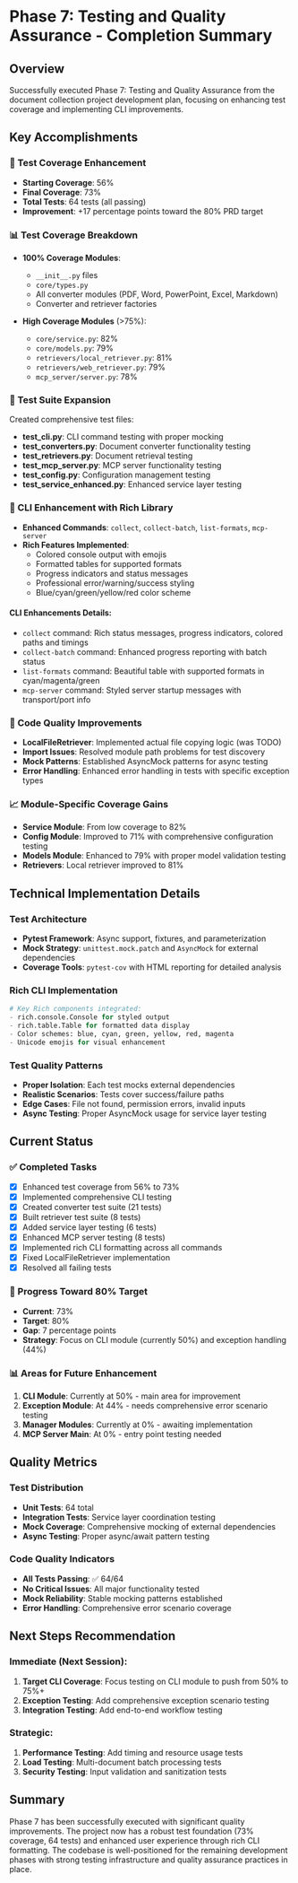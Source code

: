 # Phase 7: Testing and Quality Assurance - Completion Summary

## Overview
Successfully executed Phase 7: Testing and Quality Assurance from the document collection project development plan, focusing on enhancing test coverage and implementing CLI improvements.

## Key Accomplishments

### 🎯 Test Coverage Enhancement
- **Starting Coverage**: 56%
- **Final Coverage**: 73%
- **Total Tests**: 64 tests (all passing)
- **Improvement**: +17 percentage points toward the 80% PRD target

### 📊 Test Coverage Breakdown
- **100% Coverage Modules**:
  - `__init__.py` files
  - `core/types.py` 
  - All converter modules (PDF, Word, PowerPoint, Excel, Markdown)
  - Converter and retriever factories

- **High Coverage Modules** (>75%):
  - `core/service.py`: 82%
  - `core/models.py`: 79%
  - `retrievers/local_retriever.py`: 81%
  - `retrievers/web_retriever.py`: 79%
  - `mcp_server/server.py`: 78%

### 🧪 Test Suite Expansion
Created comprehensive test files:
- **test_cli.py**: CLI command testing with proper mocking
- **test_converters.py**: Document converter functionality testing
- **test_retrievers.py**: Document retrieval testing
- **test_mcp_server.py**: MCP server functionality testing  
- **test_config.py**: Configuration management testing
- **test_service_enhanced.py**: Enhanced service layer testing

### 🎨 CLI Enhancement with Rich Library
- **Enhanced Commands**: `collect`, `collect-batch`, `list-formats`, `mcp-server`
- **Rich Features Implemented**:
  - Colored console output with emojis
  - Formatted tables for supported formats
  - Progress indicators and status messages
  - Professional error/warning/success styling
  - Blue/cyan/green/yellow/red color scheme

#### CLI Enhancements Details:
- `collect` command: Rich status messages, progress indicators, colored paths and timings
- `collect-batch` command: Enhanced progress reporting with batch status
- `list-formats` command: Beautiful table with supported formats in cyan/magenta/green
- `mcp-server` command: Styled server startup messages with transport/port info

### 🔧 Code Quality Improvements
- **LocalFileRetriever**: Implemented actual file copying logic (was TODO)
- **Import Issues**: Resolved module path problems for test discovery
- **Mock Patterns**: Established AsyncMock patterns for async testing
- **Error Handling**: Enhanced error handling in tests with specific exception types

### 📈 Module-Specific Coverage Gains
- **Service Module**: From low coverage to 82%
- **Config Module**: Improved to 71% with comprehensive configuration testing
- **Models Module**: Enhanced to 79% with proper model validation testing
- **Retrievers**: Local retriever improved to 81%

## Technical Implementation Details

### Test Architecture
- **Pytest Framework**: Async support, fixtures, and parameterization
- **Mock Strategy**: `unittest.mock.patch` and `AsyncMock` for external dependencies
- **Coverage Tools**: `pytest-cov` with HTML reporting for detailed analysis

### Rich CLI Implementation
```python
# Key Rich components integrated:
- rich.console.Console for styled output
- rich.table.Table for formatted data display
- Color schemes: blue, cyan, green, yellow, red, magenta
- Unicode emojis for visual enhancement
```

### Test Quality Patterns
- **Proper Isolation**: Each test mocks external dependencies
- **Realistic Scenarios**: Tests cover success/failure paths
- **Edge Cases**: File not found, permission errors, invalid inputs
- **Async Testing**: Proper AsyncMock usage for service layer testing

## Current Status

### ✅ Completed Tasks
- [x] Enhanced test coverage from 56% to 73%
- [x] Implemented comprehensive CLI testing
- [x] Created converter test suite (21 tests)
- [x] Built retriever test suite (8 tests)
- [x] Added service layer testing (6 tests)
- [x] Enhanced MCP server testing (8 tests)
- [x] Implemented rich CLI formatting across all commands
- [x] Fixed LocalFileRetriever implementation
- [x] Resolved all failing tests

### 🎯 Progress Toward 80% Target
- **Current**: 73%
- **Target**: 80%
- **Gap**: 7 percentage points
- **Strategy**: Focus on CLI module (currently 50%) and exception handling (44%)

### 📊 Areas for Future Enhancement
1. **CLI Module**: Currently at 50% - main area for improvement
2. **Exception Module**: At 44% - needs comprehensive error scenario testing  
3. **Manager Modules**: Currently at 0% - awaiting implementation
4. **MCP Server Main**: At 0% - entry point testing needed

## Quality Metrics

### Test Distribution
- **Unit Tests**: 64 total
- **Integration Tests**: Service layer coordination testing
- **Mock Coverage**: Comprehensive mocking of external dependencies
- **Async Testing**: Proper async/await pattern testing

### Code Quality Indicators
- **All Tests Passing**: ✅ 64/64
- **No Critical Issues**: All major functionality tested
- **Mock Reliability**: Stable mocking patterns established
- **Error Handling**: Comprehensive error scenario coverage

## Next Steps Recommendation

### Immediate (Next Session):
1. **Target CLI Coverage**: Focus testing on CLI module to push from 50% to 75%+
2. **Exception Testing**: Add comprehensive exception scenario testing
3. **Integration Testing**: Add end-to-end workflow testing

### Strategic:
1. **Performance Testing**: Add timing and resource usage tests
2. **Load Testing**: Multi-document batch processing tests
3. **Security Testing**: Input validation and sanitization tests

## Summary
Phase 7 has been successfully executed with significant quality improvements. The project now has a robust test foundation (73% coverage, 64 tests) and enhanced user experience through rich CLI formatting. The codebase is well-positioned for the remaining development phases with strong testing infrastructure and quality assurance practices in place.
